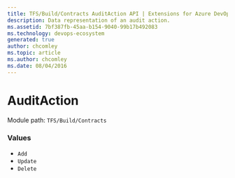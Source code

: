 ```yaml
---
title: TFS/Build/Contracts AuditAction API | Extensions for Azure DevOps Services
description: Data representation of an audit action.
ms.assetid: 7bf387fb-45aa-b154-9040-99b17b492083
ms.technology: devops-ecosystem
generated: true
author: chcomley
ms.topic: article
ms.author: chcomley
ms.date: 08/04/2016
---
```


# AuditAction

Module path: `TFS/Build/Contracts`

### Values

* `Add` 
* `Update` 
* `Delete` 
